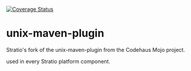 [![Coverage Status](https://coveralls.io/repos/github/Stratio/unix-maven-plugin/badge.svg?branch=master)](https://coveralls.io/github/Stratio/unix-maven-plugin?branch=master)

unix-maven-plugin
=================

Stratio's fork of the unix-maven-plugin from the Codehaus Mojo project.

used in every Stratio platform component.


